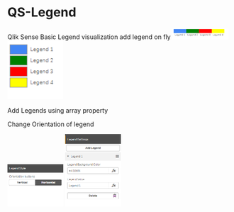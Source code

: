 # QS-Legend
Qlik Sense Basic Legend visualization add legend on fly
<img style="width:25%;" src="./legend_3.PNG">
<img style="width:25%;" src="./legend_4.PNG">

<p>Add Legends using array property</p>
<p>Change Orientation of legend</p>

<img style="width:25%;" src="./legend_1.PNG">
<img style="width:25%;" src="./legend_2.PNG">


